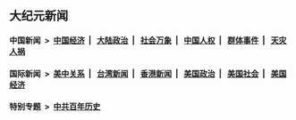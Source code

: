 ## 大纪元新闻

#### 中国新闻 &nbsp;>&nbsp; [中国经济](indexes/ncid283/README.md?07121245) &nbsp;| &nbsp; [大陆政治](indexes/ncid277/README.md?07121245) &nbsp;| &nbsp; [社会万象](indexes/ncid282/README.md?07121245) &nbsp;| &nbsp; [中国人权](indexes/ncid278/README.md?07121245) &nbsp;| &nbsp; [群体事件](indexes/ncid279/README.md?07121245) &nbsp;| &nbsp; [天灾人祸](indexes/ncid280/README.md?07121245)

#### 国际新闻 &nbsp;>&nbsp; [美中关系](indexes/nf1412576/README.md?07121245) &nbsp;| &nbsp; [台湾新闻](indexes/ncid1349361/README.md?07121245) &nbsp;| &nbsp; [香港新闻](indexes/ncid1349362/README.md?07121245) &nbsp;| &nbsp; [美国政治](indexes/ncid1078159/README.md?07121245) &nbsp;| &nbsp; [美国社会](indexes/ncid1078160/README.md?07121245) &nbsp;| &nbsp; [美国经济](indexes/ncid1078158/README.md?07121245)

#### 特别专题 &nbsp;>&nbsp; [中共百年历史](https://github.com/easy2view/epoch-special/blob/master/README.md?07121245)  
